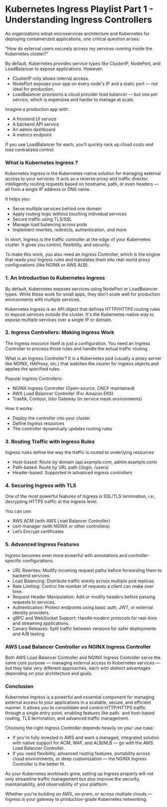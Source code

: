# Kubernetes Ingress Playlist Part 1 - Understanding Ingress Controllers

As organizations adopt microservices architecture and Kubernetes for deploying containerized applications, one critical question arises:

“How do external users securely access my services running inside the Kubernetes cluster?”

By default, Kubernetes provides service types like ClusterIP, NodePort, and LoadBalancer to expose applications. However:

- ClusterIP only allows internal access.
- NodePort exposes your app on every node's IP and a static port — not ideal for production.
- LoadBalancer provisions a cloud provider load balancer — but one per service, which is expensive and harder to manage at scale.

Imagine a production app with:
- A frontend UI service
- A backend API service
- An admin dashboard
- A metrics endpoint

If you use LoadBalancer for each, you’ll quickly rack up cloud costs and lose centralized control.

### What is Kubernetes Ingress ?
Kubernetes Ingress is the Kubernetes-native solution for managing external access to your services. It acts as a reverse proxy and traffic director, intelligently routing requests based on hostname, path, or even headers — all from a single IP address or DNS name.

It helps you:
- Serve multiple services behind one domain
- Apply routing logic without touching individual services
- Secure traffic using TLS/SSL
- Manage load balancing across pods
- Implement rewrites, redirects, authentication, and more

In short, Ingress is the traffic controller at the edge of your Kubernetes cluster. It gives you control, flexibility, and security.

To make this work, you also need an Ingress Controller, which is the engine that reads your Ingress rules and translates them into real-world proxy configurations (like NGINX or AWS ALB).

### 1. An Introduction to Kubernetes Ingress
By default, Kubernetes exposes services using NodePort or LoadBalancer types. While these work for small apps, they don’t scale well for production environments with multiple services.

Kubernetes Ingress is an API object that defines HTTP/HTTPS routing rules to expose services outside the cluster. It's the Kubernetes-native way to expose multiple services over a single IP or domain.

###  2. Ingress Controllers: Making Ingress Work
The Ingress resource itself is just a configuration. You need an Ingress Controller to process those rules and handle the actual traffic routing.

What is an Ingress Controller?
It is a Kubernetes pod (usually a proxy server like NGINX, HAProxy, etc.) that watches the cluster for Ingress objects and applies the specified rules.

Popular Ingress Controllers:

- NGINX Ingress Controller (Open-source, CNCF maintained)
- AWS Load Balancer Controller (For Amazon EKS)
- Traefik, Contour, Istio Gateway (in service mesh environments)

How it works:
- Deploy the controller into your cluster
- Define Ingress resources
- The controller dynamically updates routing rules


### 3. Routing Traffic with Ingress Rules
Ingress rules define the way the traffic is routed to underlying resources
- Host-based: Route by domain (api.example.com, admin.example.com)
- Path-based: Route by URL path (/login, /users)
- Header-based: Supported in advanced ingress controllers

### 4. Securing Ingress with TLS
One of the most powerful features of Ingress is SSL/TLS termination, i.e., decrypting HTTPS traffic at the ingress level.

You can use:
- AWS ACM (with AWS Load Balancer Controller)
- cert-manager (with NGINX or other controllers)
- Let’s Encrypt certificates

### 5. Advanced Ingress Features
Ingress becomes even more powerful with annotations and controller-specific configurations.
- URL Rewrites: Modify incoming request paths before forwarding them to backend services.
- Load Balancing: Distribute traffic evenly across multiple pod replicas.
- Rate Limiting: Control the number of requests a client can make over time.
- Request Header Manipulation: Add or modify headers before passing requests to services.
- Authentication: Protect endpoints using basic auth, JWT, or external identity providers.
- gRPC and WebSocket Support: Handle modern protocols for real-time and streaming applications.
- Canary Releases: Split traffic between versions for safer deployments and A/B testing.


### AWS Load Balancer Controller vs NGINX Ingress Controller

Both AWS Load Balancer Controller and NGINX Ingress Controller serve the same core purpose — managing external access to Kubernetes services — but they take very different approaches, each with distinct advantages depending on your architecture and goals.


### Conclusion
Kubernetes Ingress is a powerful and essential component for managing external access to your applications in a scalable, secure, and efficient manner. It allows you to consolidate and control HTTP/HTTPS traffic through a single entry point, enabling features like path- and host-based routing, TLS termination, and advanced traffic management.

Choosing the right Ingress Controller depends heavily on your use case:
- If you're fully invested in AWS and want a managed, integrated solution with native support for ACM, WAF, and ALB/NLB — go with the AWS Load Balancer Controller.
- If you need flexibility, advanced routing features, portability across cloud environments, or deep customization — the NGINX Ingress Controller is the better fit.

As your Kubernetes workloads grow, setting up Ingress properly will not only streamline traffic management but also improve the security, maintainability, and observability of your platform.

Whether you're building on AWS, on-prem, or across multiple clouds — Ingress is your gateway to production-grade Kubernetes networking.